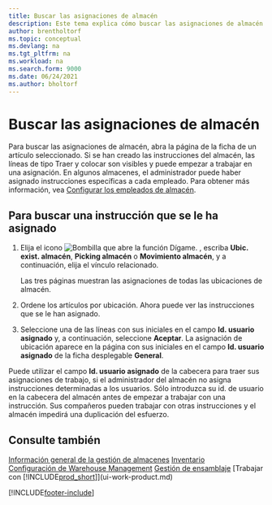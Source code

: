```yaml
---
title: Buscar las asignaciones de almacén
description: Este tema explica cómo buscar las asignaciones de almacén que se le asignaron en la página Ficha de producto cuando se hayan creado las instrucciones para usted.
author: brentholtorf
ms.topic: conceptual
ms.devlang: na
ms.tgt_pltfrm: na
ms.workload: na
ms.search.form: 9000
ms.date: 06/24/2021
ms.author: bholtorf
---
```

# Buscar las asignaciones de almacén

Para buscar las asignaciones de almacén, abra la página de la ficha de un artículo seleccionado. Si se han creado las instrucciones del almacén, las líneas de tipo Traer y colocar son visibles y puede empezar a trabajar en una asignación. En algunos almacenes, el administrador puede haber asignado instrucciones específicas a cada empleado. Para obtener más información, vea [Configurar los empleados de almacén](warehouse-how-to-set-up-warehouse-employees.md).

## Para buscar una instrucción que se le ha asignado

1. Elija el icono ![Bombilla que abre la función Dígame.](media/ui-search/search_small.png "Dígame qué desea hacer") , escriba **Ubic. exist. almacén**, **Picking almacén** o **Movimiento almacén**, y a continuación, elija el vínculo relacionado.

    Las tres páginas muestran las asignaciones de todas las ubicaciones de almacén.  

2. Ordene los artículos por ubicación. Ahora puede ver las instrucciones que se le han asignado.  
3. Seleccione una de las líneas con sus iniciales en el campo **Id. usuario asignado** y, a continuación, seleccione **Aceptar**. La asignación de ubicación aparece en la página con sus iniciales en el campo **Id. usuario asignado** de la ficha desplegable **General**.  

Puede utilizar el campo **Id. usuario asignado** de la cabecera para traer sus asignaciones de trabajo, si el administrador del almacén no asigna instrucciones determinadas a los usuarios. Sólo introduzca su id. de usuario en la cabecera del almacén antes de empezar a trabajar con una instrucción. Sus compañeros pueden trabajar con otras instrucciones y el almacén impedirá una duplicación del esfuerzo.  

## Consulte también

[Información general de la gestión de almacenes](design-details-warehouse-management.md)
[Inventario](inventory-manage-inventory.md)  
[Configuración de Warehouse Management](warehouse-setup-warehouse.md) 
[Gestión de ensamblaje](assembly-assemble-items.md)
[Trabajar con [!INCLUDE[prod_short](includes/prod_short.md)]](ui-work-product.md) 


[!INCLUDE[footer-include](includes/footer-banner.md)]
